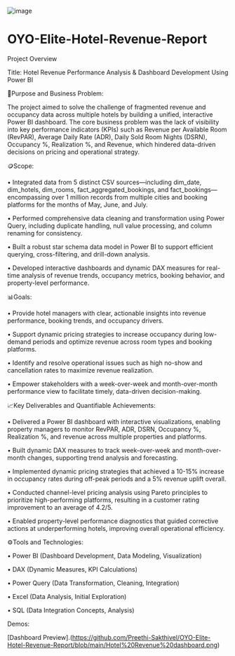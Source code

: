 ![image](https://github.com/user-attachments/assets/0766c798-d636-40ac-b493-ae70e8ae638f)

# OYO-Elite-Hotel-Revenue-Report

Project Overview

Title: Hotel Revenue Performance Analysis & Dashboard Development Using Power BI

📅Purpose and Business Problem:

The project aimed to solve the challenge of fragmented revenue and occupancy data across multiple hotels by building a unified, interactive Power BI dashboard. The core business problem was the lack of visibility into key performance indicators (KPIs) such as Revenue per Available Room (RevPAR), Average Daily Rate (ADR), Daily Sold Room Nights (DSRN), Occupancy %, Realization %, and Revenue, which hindered data-driven decisions on pricing and operational strategy.

🪙Scope:

•	Integrated data from 5 distinct CSV sources—including dim_date, dim_hotels, dim_rooms, fact_aggregated_bookings, and fact_bookings—encompassing over 1 million records from multiple cities and booking platforms for the months of May, June, and July.

•	Performed comprehensive data cleaning and transformation using Power Query, including duplicate handling, null value processing, and column renaming for consistency.

•	Built a robust star schema data model in Power BI to support efficient querying, cross-filtering, and drill-down analysis.

•	Developed interactive dashboards and dynamic DAX measures for real-time analysis of revenue trends, occupancy metrics, booking behavior, and property-level performance.

📊Goals:

•	Provide hotel managers with clear, actionable insights into revenue performance, booking trends, and occupancy drivers.

•	Support dynamic pricing strategies to increase occupancy during low-demand periods and optimize revenue across room types and booking platforms.

•	Identify and resolve operational issues such as high no-show and cancellation rates to maximize revenue realization.

•	Empower stakeholders with a week-over-week and month-over-month performance view to facilitate timely, data-driven decision-making.

📈Key Deliverables and Quantifiable Achievements:

•	Delivered a Power BI dashboard with interactive visualizations, enabling property managers to monitor RevPAR, ADR, DSRN, Occupancy %, Realization %, and revenue across multiple properties and platforms.

•	Built dynamic DAX measures to track week-over-week and month-over-month changes, supporting trend analysis and forecasting.

•	Implemented dynamic pricing strategies that achieved a 10-15% increase in occupancy rates during off-peak periods and a 5% revenue uplift overall.

•	Conducted channel-level pricing analysis using Pareto principles to prioritize high-performing platforms, resulting in a customer rating improvement to an average of 4.2/5.

•	Enabled property-level performance diagnostics that guided corrective actions at underperforming hotels, improving overall operational efficiency.

⚙️Tools and Technologies:

•	Power BI (Dashboard Development, Data Modeling, Visualization)

•	DAX (Dynamic Measures, KPI Calculations)

•	Power Query (Data Transformation, Cleaning, Integration)

•	Excel (Data Analysis, Initial Exploration)

•	SQL (Data Integration Concepts, Analysis) 

Demos:

[Dashboard Preview].(https://github.com/Preethi-Sakthivel/OYO-Elite-Hotel-Revenue-Report/blob/main/Hotel%20Revenue%20dashboard.png)


